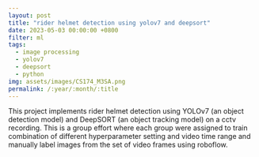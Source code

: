 ```yaml
---
layout: post
title: "rider helmet detection using yolov7 and deepsort"
date: 2023-05-03 00:00:00 +0800
filter: ml
tags:
  - image processing
  - yolov7
  - deepsort
  - python
img: assets/images/CS174_M3SA.png
permalink: /:year/:month/:title
---
```

This project implements rider helmet detection using YOLOv7 (an object detection model) and DeepSORT (an object tracking model) on a cctv recording. This is a group effort where each group were assigned to train combination of different hyperparameter setting and video time range and manually label images from the set of  video frames using roboflow.